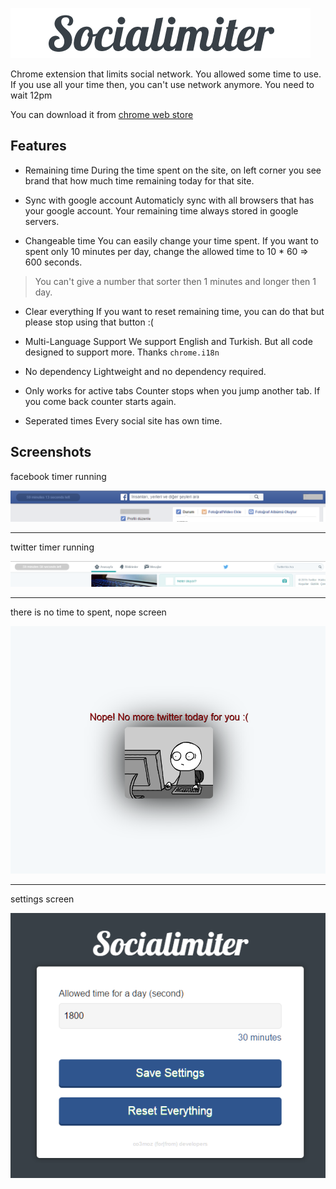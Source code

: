 ![img](images/socialimiter.png)

Chrome extension that limits social network. You allowed some time to use. If you use all your time then, you can't use network anymore. You need to wait 12pm

You can download it from [chrome web store](https://chrome.google.com/webstore/detail/socialimiter/ooiolpeekfcgicfhjdpnbkfbmnealpbo)

Features
--------------

* Remaining time
During the time spent on the site, on left corner you see brand that how much time remaining today for that site.

* Sync with google account
Automaticly sync with all browsers that has your google account. Your remaining time always stored in google servers.

* Changeable time
You can easily change your time spent. If you want to spent only 10 minutes per day, change the allowed time to 10 * 60 => 600 seconds.
> You can't give a number that sorter then 1 minutes and longer then 1 day.

* Clear everything
If you want to reset remaining time, you can do that but please stop using that button :(

* Multi-Language Support
We support English and Turkish. But all code designed to support more. Thanks `chrome.i18n`

* No dependency
Lightweight and no dependency required.

* Only works for active tabs
Counter stops when you jump another tab. If you come back counter starts again.

* Seperated times
Every social site has own time.

Screenshots
---------------

facebook timer running

![img1](images/onfb.png)

-----------

twitter timer running

![img2](images/ontw.png)

-----------

there is no time to spent, nope screen

![img3](images/onnope.png)

----------

settings screen

![img3](images/onsettings.png)
